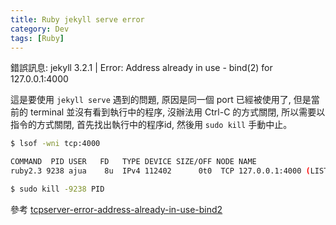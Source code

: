 ```yaml
---
title: Ruby jekyll serve error
category: Dev
tags: [Ruby]
---
```

錯誤訊息: jekyll 3.2.1 \| Error:  Address already in use - bind(2) for 127.0.0.1:4000

這是要使用 <code>jekyll serve</code> 遇到的問題,
原因是同一個 port 已經被使用了,
但是當前的 terminal 並沒有看到執行中的程序,
沒辦法用 Ctrl-C 的方式關閉,
所以需要以指令的方式關閉,
首先找出執行中的程序id,
然後用 <code>sudo kill</code> 手動中止。

<!--more-->

```sh
$ lsof -wni tcp:4000

COMMAND  PID USER   FD   TYPE DEVICE SIZE/OFF NODE NAME
ruby2.3 9238 ajua    8u  IPv4 112402      0t0  TCP 127.0.0.1:4000 (LISTEN)

$ sudo kill -9238 PID
```

參考 [tcpserver-error-address-already-in-use-bind2](http://stackoverflow.com/questions/10261477/tcpserver-error-address-already-in-use-bind2)
